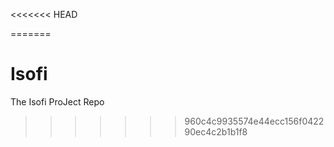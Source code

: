 <<<<<<< HEAD

=======
# Isofi
The Isofi ProJect  Repo
>>>>>>> 960c4c9935574e44ecc156f042290ec4c2b1b1f8

